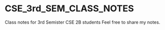 # CSE_3rd_SEM_CLASS_NOTES

Class notes for 3rd Semister CSE 2B students 
Feel free to share my notes.
